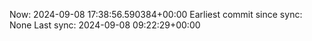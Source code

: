 Now: 2024-09-08 17:38:56.590384+00:00 Earliest commit since sync: None Last sync: 2024-09-08 09:22:29+00:00
